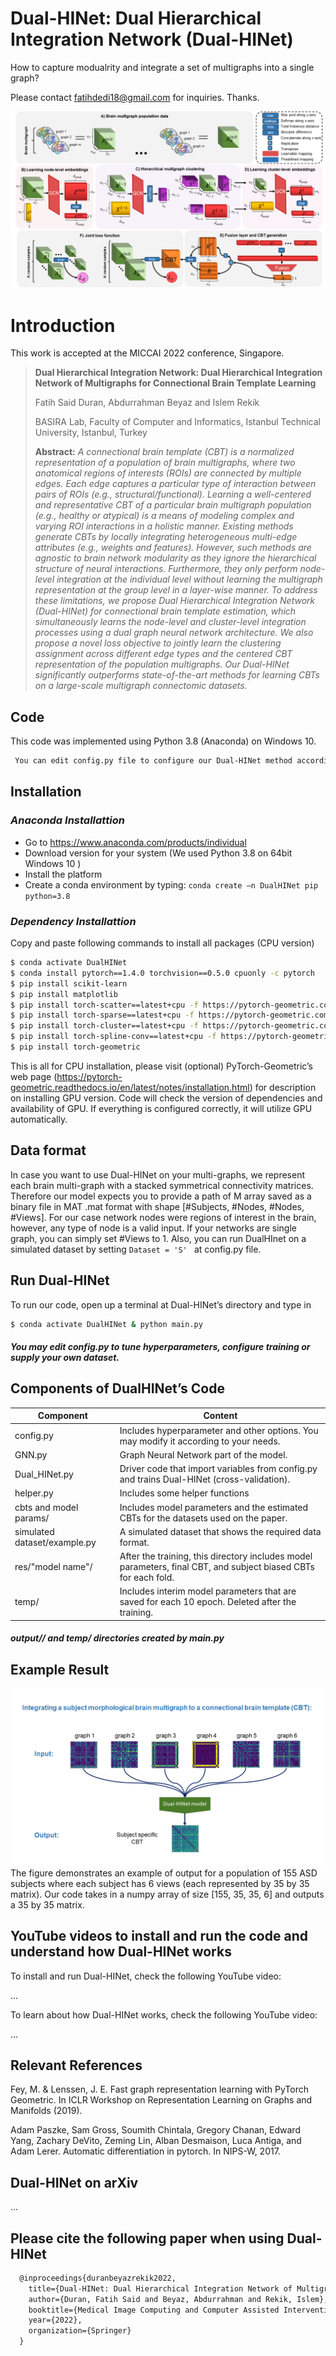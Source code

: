 # Dual-HINet: Dual Hierarchical Integration Network (Dual-HINet)

How to capture modualrity and integrate a set of multigraphs into a single graph?

Please contact fatihdedi18@gmail.com for inquiries. Thanks. 

![Dual-HINet](main_figure.png)

# Introduction
This work is accepted at the MICCAI 2022 conference, Singapore.

> **Dual Hierarchical Integration Network: Dual Hierarchical Integration
Network of Multigraphs for Connectional Brain
Template Learning**
>
> Fatih Said Duran, Abdurrahman Beyaz and Islem Rekik
>
> BASIRA Lab, Faculty of Computer and Informatics, Istanbul Technical University, Istanbul, Turkey
>
> **Abstract:** *A connectional brain template (CBT) is a normalized representation of a population of brain multigraphs, where two anatomical regions of interests (ROIs) are connected by multiple edges. Each
edge captures a particular type of interaction between pairs of ROIs (e.g., structural/functional). Learning a well-centered and representative CBT of a particular brain multigraph population (e.g., healthy
or atypical) is a means of modeling complex and varying ROI interactions in a holistic manner. Existing methods generate CBTs by locally integrating heterogeneous multi-edge attributes (e.g., weights and
features). However, such methods are agnostic to brain network modularity as they ignore the hierarchical structure of neural interactions.
Furthermore, they only perform node-level integration at the individual level without learning the multigraph representation at the group
level in a layer-wise manner. To address these limitations, we propose Dual Hierarchical Integration Network (Dual-HINet) for connectional
brain template estimation, which simultaneously learns the node-level and cluster-level integration processes using a dual graph neural network architecture. We also propose a novel loss objective to jointly learn
the clustering assignment across different edge types and the centered CBT representation of the population multigraphs. Our Dual-HINet significantly outperforms state-of-the-art methods for learning CBTs on a
large-scale multigraph connectomic datasets.*


## Code
This code was implemented using Python 3.8 (Anaconda) on Windows 10.
```diff
 You can edit config.py file to configure our Dual-HINet method according to your needs.
```

## Installation
### *Anaconda Installattion*
* Go to  https://www.anaconda.com/products/individual
* Download version for your system (We used Python 3.8  on 64bit Windows 10 )
* Install the platform
* Create a conda environment by typing:  ```conda create –n DualHINet pip python=3.8 ```

### *Dependency Installattion*
Copy and paste following commands to install all packages (CPU version)
```sh
$ conda activate DualHINet
$ conda install pytorch==1.4.0 torchvision==0.5.0 cpuonly -c pytorch
$ pip install scikit-learn
$ pip install matplotlib
$ pip install torch-scatter==latest+cpu -f https://pytorch-geometric.com/whl/torch-1.4.0.html
$ pip install torch-sparse==latest+cpu -f https://pytorch-geometric.com/whl/torch-1.4.0.html
$ pip install torch-cluster==latest+cpu -f https://pytorch-geometric.com/whl/torch-1.4.0.html
$ pip install torch-spline-conv==latest+cpu -f https://pytorch-geometric.com/whl/torch-1.4.0.html
$ pip install torch-geometric
```
This is all for CPU installation, please visit (optional) PyTorch-Geometric’s web page (https://pytorch-geometric.readthedocs.io/en/latest/notes/installation.html) for description on installing GPU version. Code will check the version of dependencies and availability of GPU. If everything is configured correctly, it will utilize GPU automatically.

## Data format
In case you want to use Dual-HINet on your multi-graphs, we represent each brain multi-graph with a stacked symmetrical connectivity matrices. Therefore our model expects you to provide a path of M array saved as a binary file in MAT .mat format with shape [#Subjects, #Nodes, #Nodes, #Views]. For our case network nodes were regions of interest in the brain, however, any type of node is a valid input. If your networks are single graph, you can simply set #Views to 1. Also, you can run DualHInet on a simulated dataset by setting ```Dataset = 'S' ``` at config.py file.  

## Run Dual-HINet
To run our code, open up a terminal at Dual-HINet’s directory and type in
```sh
$ conda activate DualHINet & python main.py
```
#####  You may edit config.py to tune hyperparameters, configure training or supply your own dataset.

## Components of DualHINet’s Code
| Component                   | Content                                                                                                         |
|-----------------------------|-----------------------------------------------------------------------------------------------------------------|
| config.py                   | Includes hyperparameter and other options. You may modify it according to your needs.                           |
| GNN.py                      | Graph Neural Network part of the model.                                                                         |
| Dual_HINet.py               | Driver code that import variables from config.py and trains Dual-HINet (cross-validation).                      |
| helper.py                   | Includes some helper functions                                                                                  |
| cbts and model params/      | Includes model parameters and the estimated CBTs  for the datasets used on the paper.                           |
| simulated dataset/example.py | A simulated dataset that shows the required data format.                                                        |
| res/"model name"/            | After the training, this directory includes model parameters, final CBT, and subject biased CBTs for each fold. |
| temp/                       | Includes interim model parameters that are saved for each 10 epoch. Deleted after the training.                 |
#####  output/<model name>/ and temp/ directories created by main.py
  
## Example Result  
![CBT integration](CBT_integration.png)
The figure demonstrates an example of output for a population of 155 ASD subjects where each subject has 6 views (each represented by 35 by 35 matrix). Our code takes in a numpy array of size [155, 35, 35, 6] and outputs a 35 by 35 matrix.


## YouTube videos to install and run the code and understand how Dual-HINet works

To install and run Dual-HINet, check the following YouTube video: 

...

To learn about how Dual-HINet works, check the following YouTube video: 

...

## Relevant References
Fey, M. & Lenssen, J. E. Fast graph representation learning with PyTorch Geometric. In ICLR Workshop on Representation Learning on Graphs and Manifolds (2019).

Adam Paszke, Sam Gross, Soumith Chintala, Gregory Chanan, Edward Yang, Zachary DeVito, Zeming Lin, Alban Desmaison, Luca Antiga, and Adam Lerer. Automatic differentiation in pytorch. In NIPS-W, 2017.

## Dual-HINet on arXiv

...

## Please cite the following paper when using Dual-HINet
```latex
  @inproceedings{duranbeyazrekik2022,
    title={Dual-HINet: Dual Hierarchical Integration Network of Multigraphs for Connectional Brain Template Learning},
    author={Duran, Fatih Said and Beyaz, Abdurrahman and Rekik, Islem},
    booktitle={Medical Image Computing and Computer Assisted Intervention},
    year={2022},
    organization={Springer}
  }
```
